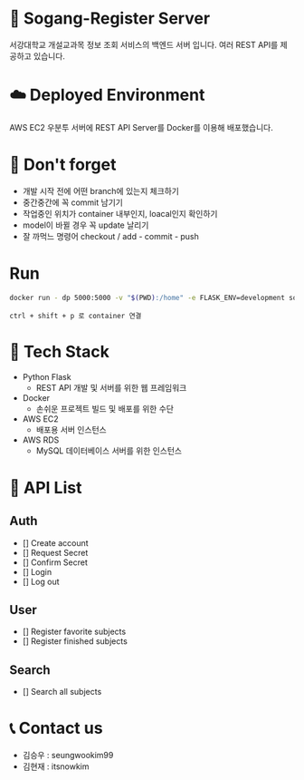 # 🏫 Sogang-Register Server
서강대학교 개설교과목 정보 조회 서비스의 백엔드 서버 입니다.
여러 REST API를 제공하고 있습니다.

# ☁️ Deployed Environment
AWS EC2 우분투 서버에 REST API Server를 Docker를 이용해 배포했습니다.

# 🔧 Don't forget

* 개발 시작 전에 어떤 branch에 있는지 체크하기
* 중간중간에 꼭 commit 남기기
* 작업중인 위치가 container 내부인지, loacal인지 확인하기
* model이 바뀔 경우 꼭 update 날리기
* 잘 까먹느 명령어 checkout / add - commit - push

# Run

```bash
docker run - dp 5000:5000 -v "$(PWD):/home" -e FLASK_ENV=development sonic886/sogang-register
```

```
ctrl + shift + p 로 container 연결
```

# 🔧 Tech Stack
* Python Flask
  * REST API 개발 및 서버를 위한 웹 프레임워크
* Docker
  * 손쉬운 프로젝트 빌드 및 배포를 위한 수단
* AWS EC2
  * 배포용 서버 인스턴스
* AWS RDS
  * MySQL 데이터베이스 서버를 위한 인스턴스

# 📃 API List
## Auth
- [] Create account
- [] Request Secret
- [] Confirm Secret
- [] Login
- [] Log out
## User
- [] Register favorite subjects
- [] Register finished subjects
## Search
- [] Search all subjects

# 📞 Contact us
- 김승우 : seungwookim99
- 김현재 : itsnowkim